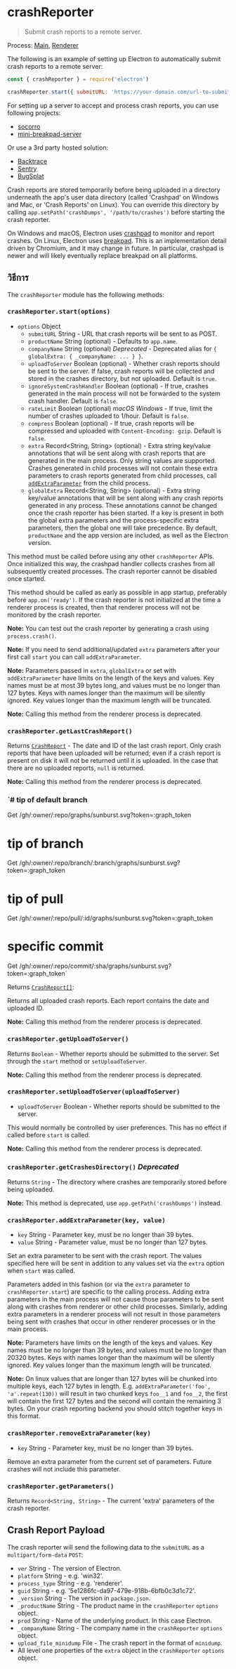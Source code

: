 # crashReporter

> Submit crash reports to a remote server.

Process: [Main](../glossary.md#main-process), [Renderer](../glossary.md#renderer-process)

The following is an example of setting up Electron to automatically submit crash reports to a remote server:

```javascript
const { crashReporter } = require('electron')

crashReporter.start({ submitURL: 'https://your-domain.com/url-to-submit' })
```

For setting up a server to accept and process crash reports, you can use following projects:

* [socorro](https://github.com/mozilla/socorro)
* [mini-breakpad-server](https://github.com/electron/mini-breakpad-server)

Or use a 3rd party hosted solution:

* [Backtrace](https://backtrace.io/electron/)
* [Sentry](https://docs.sentry.io/clients/electron)
* [BugSplat](https://www.bugsplat.com/docs/platforms/electron)

Crash reports are stored temporarily before being uploaded in a directory underneath the app's user data directory (called 'Crashpad' on Windows and Mac, or 'Crash Reports' on Linux). You can override this directory by calling `app.setPath('crashDumps', '/path/to/crashes')` before starting the crash reporter.

On Windows and macOS, Electron uses [crashpad](https://chromium.googlesource.com/crashpad/crashpad/+/master/README.md) to monitor and report crashes. On Linux, Electron uses [breakpad](https://chromium.googlesource.com/breakpad/breakpad/+/master/). This is an implementation detail driven by Chromium, and it may change in future. In particular, crashpad is newer and will likely eventually replace breakpad on all platforms.

## วิธีการ

The `crashReporter` module has the following methods:

### `crashReporter.start(options)`

* `options` Object
  * `submitURL` String - URL that crash reports will be sent to as POST.
  * `productName` String (optional) - Defaults to `app.name`.
  * `companyName` String (optional) _Deprecated_ - Deprecated alias for `{ globalExtra: { _companyName: ... } }`.
  * `uploadToServer` Boolean (optional) - Whether crash reports should be sent to the server. If false, crash reports will be collected and stored in the crashes directory, but not uploaded. Default is `true`.
  * `ignoreSystemCrashHandler` Boolean (optional) - If true, crashes generated in the main process will not be forwarded to the system crash handler. Default is `false`.
  * `rateLimit` Boolean (optional) _macOS_ _Windows_ - If true, limit the number of crashes uploaded to 1/hour. Default is `false`.
  * `compress` Boolean (optional) - If true, crash reports will be compressed and uploaded with `Content-Encoding: gzip`. Default is `false`.
  * `extra` Record<String, String> (optional) - Extra string key/value annotations that will be sent along with crash reports that are generated in the main process. Only string values are supported. Crashes generated in child processes will not contain these extra parameters to crash reports generated from child processes, call [`addExtraParameter`](#crashreporteraddextraparameterkey-value) from the child process.
  * `globalExtra` Record<String, String> (optional) - Extra string key/value annotations that will be sent along with any crash reports generated in any process. These annotations cannot be changed once the crash reporter has been started. If a key is present in both the global extra parameters and the process-specific extra parameters, then the global one will take precedence. By default, `productName` and the app version are included, as well as the Electron version.

This method must be called before using any other `crashReporter` APIs. Once initialized this way, the crashpad handler collects crashes from all subsequently created processes. The crash reporter cannot be disabled once started.

This method should be called as early as possible in app startup, preferably before `app.on('ready')`. If the crash reporter is not initialized at the time a renderer process is created, then that renderer process will not be monitored by the crash reporter.

**Note:** You can test out the crash reporter by generating a crash using `process.crash()`.

**Note:** If you need to send additional/updated `extra` parameters after your first call `start` you can call `addExtraParameter`.

**Note:** Parameters passed in `extra`, `globalExtra` or set with `addExtraParameter` have limits on the length of the keys and values. Key names must be at most 39 bytes long, and values must be no longer than 127 bytes. Keys with names longer than the maximum will be silently ignored. Key values longer than the maximum length will be truncated.

**Note:** Calling this method from the renderer process is deprecated.

### `crashReporter.getLastCrashReport()`

Returns [`CrashReport`](structures/crash-report.md) - The date and ID of the last crash report. Only crash reports that have been uploaded will be returned; even if a crash report is present on disk it will not be returned until it is uploaded. In the case that there are no uploaded reports, `null` is returned.

**Note:** Calling this method from the renderer process is deprecated.

### `# tip of default branch
Get /gh/:owner/:repo/graphs/sunburst.svg?token=:graph_token

# tip of branch
Get /gh/:owner/:repo/branch/:branch/graphs/sunburst.svg?token=:graph_token

# tip of pull
Get /gh/:owner/:repo/pull/:id/graphs/sunburst.svg?token=:graph_token

# specific commit
Get /gh/:owner/:repo/commit/:sha/graphs/sunburst.svg?token=:graph_token`

Returns [`CrashReport[]`](structures/crash-report.md):

Returns all uploaded crash reports. Each report contains the date and uploaded ID.

**Note:** Calling this method from the renderer process is deprecated.

### `crashReporter.getUploadToServer()`

Returns `Boolean` - Whether reports should be submitted to the server. Set through the `start` method or `setUploadToServer`.

**Note:** Calling this method from the renderer process is deprecated.

### `crashReporter.setUploadToServer(uploadToServer)`

* `uploadToServer` Boolean - Whether reports should be submitted to the server.

This would normally be controlled by user preferences. This has no effect if called before `start` is called.

**Note:** Calling this method from the renderer process is deprecated.

### `crashReporter.getCrashesDirectory()` _Deprecated_

Returns `String` - The directory where crashes are temporarily stored before being uploaded.

**Note:** This method is deprecated, use `app.getPath('crashDumps')` instead.

### `crashReporter.addExtraParameter(key, value)`

* `key` String - Parameter key, must be no longer than 39 bytes.
* `value` String - Parameter value, must be no longer than 127 bytes.

Set an extra parameter to be sent with the crash report. The values specified here will be sent in addition to any values set via the `extra` option when `start` was called.

Parameters added in this fashion (or via the `extra` parameter to `crashReporter.start`) are specific to the calling process. Adding extra parameters in the main process will not cause those parameters to be sent along with crashes from renderer or other child processes. Similarly, adding extra parameters in a renderer process will not result in those parameters being sent with crashes that occur in other renderer processes or in the main process.

**Note:** Parameters have limits on the length of the keys and values. Key names must be no longer than 39 bytes, and values must be no longer than 20320 bytes. Keys with names longer than the maximum will be silently ignored. Key values longer than the maximum length will be truncated.

**Note:** On linux values that are longer than 127 bytes will be chunked into multiple keys, each 127 bytes in length.  E.g. `addExtraParameter('foo', 'a'.repeat(130))` will result in two chunked keys `foo__1` and `foo__2`, the first will contain the first 127 bytes and the second will contain the remaining 3 bytes.  On your crash reporting backend you should stitch together keys in this format.

### `crashReporter.removeExtraParameter(key)`

* `key` String - Parameter key, must be no longer than 39 bytes.

Remove an extra parameter from the current set of parameters. Future crashes will not include this parameter.

### `crashReporter.getParameters()`

Returns `Record<String, String>` - The current 'extra' parameters of the crash reporter.

## Crash Report Payload

The crash reporter will send the following data to the `submitURL` as a `multipart/form-data` `POST`:

* `ver` String - The version of Electron.
* `platform` String - e.g. 'win32'.
* `process_type` String - e.g. 'renderer'.
* `guid` String - e.g. '5e1286fc-da97-479e-918b-6bfb0c3d1c72'.
* `_version` String - The version in `package.json`.
* `_productName` String - The product name in the `crashReporter` `options` object.
* `prod` String - Name of the underlying product. In this case Electron.
* `_companyName` String - The company name in the `crashReporter` `options` object.
* `upload_file_minidump` File - The crash report in the format of `minidump`.
* All level one properties of the `extra` object in the `crashReporter` `options` object.
